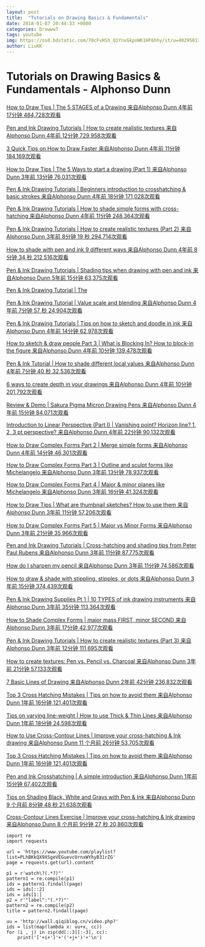 ```yaml
---
layout: post
title:  "Tutorials on Drawing Basics & Fundamentals"
date: 2018-01-07 20:44:33 +0800
categories: DrawwwT
tags: youtube
img: https://ss0.bdstatic.com/70cFvHSh_Q1YnxGkpoWK1HF6hhy/it/u=4029501354,3595980838&fm=27&gp=0.jpg
author: LiuKK
---
```


# Tutorials on Drawing Basics & Fundamentals - Alphonso Dunn


[How to Draw Tips \| The 5 STAGES of a Drawing 来自Alphonso Dunn 4年前 17分钟 484,728次观看](http://wall.qiqiblog.cn/video.php?v=HzydK56tr9U&index=1&list=PLhBKkQX9XSgeVEGuevcUrnxWYhyB31rZG)

[Pen and Ink Drawing Tutorials \| How to create realistic textures 来自Alphonso Dunn 4年前 12分钟 729,958次观看](http://wall.qiqiblog.cn/video.php?v=smAJFoedfvE&index=2&list=PLhBKkQX9XSgeVEGuevcUrnxWYhyB31rZG)

[3 Quick Tips on How to Draw Faster 来自Alphonso Dunn 4年前 11分钟 184,169次观看](http://wall.qiqiblog.cn/video.php?v=aLxJItMVvf8&index=3&list=PLhBKkQX9XSgeVEGuevcUrnxWYhyB31rZG)

[How to Draw Tips \| The 5 Ways to start a drawing (Part 1) 来自Alphonso Dunn 3年前 13分钟 76,031次观看](http://wall.qiqiblog.cn/video.php?v=_b8tg-COeDQ&index=4&list=PLhBKkQX9XSgeVEGuevcUrnxWYhyB31rZG)

[Pen & Ink Drawing Tutorials \| Beginners introduction to crosshatching & basic strokes 来自Alphonso Dunn 4年前 18分钟 171,028次观看](http://wall.qiqiblog.cn/video.php?v=DtPS4Ei-MwE&index=5&list=PLhBKkQX9XSgeVEGuevcUrnxWYhyB31rZG)

[Pen & Ink Drawing Tutorials \| How to shade simple forms with cross-hatching 来自Alphonso Dunn 4年前 11分钟 248,364次观看](http://wall.qiqiblog.cn/video.php?v=2lUL-3TvzxU&index=6&list=PLhBKkQX9XSgeVEGuevcUrnxWYhyB31rZG)

[Pen & Ink Drawing Tutorials \| How to create realistic textures (Part 2) 来自Alphonso Dunn 3年前 8分钟 19 秒 294,714次观看](http://wall.qiqiblog.cn/video.php?v=j3INAHNlEWI&index=7&list=PLhBKkQX9XSgeVEGuevcUrnxWYhyB31rZG)

[How to shade with pen and ink 9 different ways 来自Alphonso Dunn 4年前 8分钟 34 秒 212,516次观看](http://wall.qiqiblog.cn/video.php?v=X6497XcnavY&index=8&list=PLhBKkQX9XSgeVEGuevcUrnxWYhyB31rZG)

[Pen & Ink Drawing Tutorials \| Shading tips when drawing with pen and ink 来自Alphonso Dunn 5年前 15分钟 63,375次观看](http://wall.qiqiblog.cn/video.php?v=QHtDTfaDdgo&index=9&list=PLhBKkQX9XSgeVEGuevcUrnxWYhyB31rZG)

[Pen & Ink Drawing Tutorial \| The ](http://wall.qiqiblog.cn/video.php?v=zI2fNfO8BBM&index=11&list=PLhBKkQX9XSgeVEGuevcUrnxWYhyB31rZG)

[Pen & Ink Drawing Tutorial \| Value scale and blending 来自Alphonso Dunn 4年前 7分钟 57 秒 24,904次观看](http://wall.qiqiblog.cn/video.php?v=Neq67pjcgoE&index=12&list=PLhBKkQX9XSgeVEGuevcUrnxWYhyB31rZG)

[Pen & Ink Drawing Tutorials \| Tips on how to sketch and doodle in ink 来自Alphonso Dunn 4年前 14分钟 62,978次观看](http://wall.qiqiblog.cn/video.php?v=CtkvB1MIx3U&index=13&list=PLhBKkQX9XSgeVEGuevcUrnxWYhyB31rZG)

[How to sketch & draw people Part 3 \| What is Blocking In? How to block-in the figure 来自Alphonso Dunn 4年前 10分钟 139,478次观看](http://wall.qiqiblog.cn/video.php?v=TYS8jKu0xPE&index=14&list=PLhBKkQX9XSgeVEGuevcUrnxWYhyB31rZG)

[Pen & Ink Tutorial \| How to shade different local values 来自Alphonso Dunn 4年前 7分钟 40 秒 32,536次观看](http://wall.qiqiblog.cn/video.php?v=_q70C8mpvVI&index=15&list=PLhBKkQX9XSgeVEGuevcUrnxWYhyB31rZG)

[6 ways to create depth in your drawings 来自Alphonso Dunn 4年前 10分钟 201,792次观看](http://wall.qiqiblog.cn/video.php?v=bieQn0L9ZaI&index=17&list=PLhBKkQX9XSgeVEGuevcUrnxWYhyB31rZG)

[Review & Demo \| Sakura Pigma Micron Drawing Pens 来自Alphonso Dunn 4年前 15分钟 84,071次观看](http://wall.qiqiblog.cn/video.php?v=a_QgH44Kgsc&index=18&list=PLhBKkQX9XSgeVEGuevcUrnxWYhyB31rZG)

[Introduction to Linear Perspective (Part I) \| Vanishing point? Horizon line? 1, 2, 3 pt perspective? 来自Alphonso Dunn 4年前 22分钟 90,132次观看](http://wall.qiqiblog.cn/video.php?v=4jmIXmZVuKI&index=19&list=PLhBKkQX9XSgeVEGuevcUrnxWYhyB31rZG)

[How to Draw Complex Forms Part 2 \| Merge simple forms 来自Alphonso Dunn 4年前 14分钟 46,301次观看](http://wall.qiqiblog.cn/video.php?v=YyzlqbeZ0Ec&index=21&list=PLhBKkQX9XSgeVEGuevcUrnxWYhyB31rZG)

[How to Draw Complex Forms Part 3 \| Outline and sculpt forms like Michelangelo 来自Alphonso Dunn 3年前 13分钟 78,937次观看](http://wall.qiqiblog.cn/video.php?v=PpnWYoQerag&index=22&list=PLhBKkQX9XSgeVEGuevcUrnxWYhyB31rZG)

[How to Draw Complex Forms Part 4 \| Major & minor planes like Michelangelo 来自Alphonso Dunn 3年前 16分钟 41,324次观看](http://wall.qiqiblog.cn/video.php?v=qojDj9xP3rU&index=23&list=PLhBKkQX9XSgeVEGuevcUrnxWYhyB31rZG)

[How to Draw Tips \| What are thumbnail sketches? How to use them 来自Alphonso Dunn 3年前 11分钟 57,206次观看](http://wall.qiqiblog.cn/video.php?v=UShPncjYYK0&index=24&list=PLhBKkQX9XSgeVEGuevcUrnxWYhyB31rZG)

[How to Draw Complex Forms Part 5 \| Major vs Minor Forms 来自Alphonso Dunn 3年前 21分钟 35,966次观看](http://wall.qiqiblog.cn/video.php?v=SBvI0Zhw5ps&index=25&list=PLhBKkQX9XSgeVEGuevcUrnxWYhyB31rZG)

[Pen and Ink Drawing Tutorials \| Cross-hatching and shading tips from Peter Paul Rubens 来自Alphonso Dunn 3年前 11分钟 87,775次观看](http://wall.qiqiblog.cn/video.php?v=hg5IaEQWmx0&index=26&list=PLhBKkQX9XSgeVEGuevcUrnxWYhyB31rZG)

[How do I sharpen my pencil 来自Alphonso Dunn 3年前 11分钟 74,586次观看](http://wall.qiqiblog.cn/video.php?v=YaZ13tStm0s&index=27&list=PLhBKkQX9XSgeVEGuevcUrnxWYhyB31rZG)

[How to draw & shade with stippling, stipples, or dots 来自Alphonso Dunn 3年前 15分钟 374,439次观看](http://wall.qiqiblog.cn/video.php?v=pE5JgjgOw7M&index=28&list=PLhBKkQX9XSgeVEGuevcUrnxWYhyB31rZG)

[Pen & Ink Drawing Supplies Pt 1 \| 10 TYPES of ink drawing instruments 来自Alphonso Dunn 3年前 35分钟 113,364次观看](http://wall.qiqiblog.cn/video.php?v=9srD5CxeOWU&index=29&list=PLhBKkQX9XSgeVEGuevcUrnxWYhyB31rZG)

[How to Shade Complex Forms \| major mass FIRST, minor SECOND 来自Alphonso Dunn 3年前 17分钟 42,977次观看](http://wall.qiqiblog.cn/video.php?v=XrdLhG55FC4&index=31&list=PLhBKkQX9XSgeVEGuevcUrnxWYhyB31rZG)

[Pen & Ink Drawing Tutorials \| How to create realistic textures (Part 3) 来自Alphonso Dunn 3年前 12分钟 111,695次观看](http://wall.qiqiblog.cn/video.php?v=IP-yYa2eixA&index=32&list=PLhBKkQX9XSgeVEGuevcUrnxWYhyB31rZG)

[How to create textures: Pen vs. Pencil vs. Charcoal 来自Alphonso Dunn 3年前 21分钟 57,133次观看](http://wall.qiqiblog.cn/video.php?v=50cz7lMn5xw&index=33&list=PLhBKkQX9XSgeVEGuevcUrnxWYhyB31rZG)

[7 Basic Lines of Drawing 来自Alphonso Dunn 2年前 42分钟 236,832次观看](http://wall.qiqiblog.cn/video.php?v=8k1zbULdBRs&index=34&list=PLhBKkQX9XSgeVEGuevcUrnxWYhyB31rZG)

[Top 3 Cross Hatching Mistakes \| Tips on how to avoid them 来自Alphonso Dunn 1年前 16分钟 121,401次观看](http://wall.qiqiblog.cn/video.php?v=G-279TvNv1A&index=35&list=PLhBKkQX9XSgeVEGuevcUrnxWYhyB31rZG)

[Tips on varying line-weight \| How to use Thick & Thin Lines 来自Alphonso Dunn 1年前 18分钟 24,598次观看](http://wall.qiqiblog.cn/video.php?v=Q7c330ATRts&index=36&list=PLhBKkQX9XSgeVEGuevcUrnxWYhyB31rZG)

[How to Use Cross-Contour Lines \| Improve your cross-hatching & Ink drawing 来自Alphonso Dunn 11 个月前 26分钟 53,705次观看](http://wall.qiqiblog.cn/video.php?v=qMo1C58KYqU&index=37&list=PLhBKkQX9XSgeVEGuevcUrnxWYhyB31rZG)

[Top 3 Cross Hatching Mistakes \| Tips on how to avoid them 来自Alphonso Dunn 1年前 16分钟 121,401次观看](http://wall.qiqiblog.cn/video.php?v=G-279TvNv1A&index=38&list=PLhBKkQX9XSgeVEGuevcUrnxWYhyB31rZG)

[Pen and Ink Crosshatching \| A simple introduction 来自Alphonso Dunn 1年前 15分钟 67,402次观看](http://wall.qiqiblog.cn/video.php?v=rIIpEuLxsiI&index=39&list=PLhBKkQX9XSgeVEGuevcUrnxWYhyB31rZG)

[Tips on Shading Black, White and Grays with Pen & Ink 来自Alphonso Dunn 9 个月前 8分钟 48 秒 21,638次观看](http://wall.qiqiblog.cn/video.php?v=RbJNmqTYtbw&index=40&list=PLhBKkQX9XSgeVEGuevcUrnxWYhyB31rZG)

[Cross-Contour Lines Exercise \| Improve your cross-hatching & Ink drawing 来自Alphonso Dunn 8 个月前 9分钟 27 秒 20,860次观看](http://wall.qiqiblog.cn/video.php?v=255qesXttXA&index=41&list=PLhBKkQX9XSgeVEGuevcUrnxWYhyB31rZG)


```
import re
import requests

url = 'https://www.youtube.com/playlist?list=PLhBKkQX9XSgeVEGuevcUrnxWYhyB31rZG'
page = requests.get(url).content

p1 = r'watch\?(.*?)"'
pattern1 = re.compile(p1)
ids = pattern1.findall(page)
ids = ids[::2]
ids = ids[1:]
p2 = r'"label":"(.*?)"'
pattern2 = re.compile(p2)
title = pattern2.findall(page)

uu = 'http://wall.qiqiblog.cn/video.php?'
ids = list(map(lambda x: uu+x, cc))
for (i , j) in zip(dd[::3][:-3], cc):
    print('['+i+']'+'('+j+')'+'\n')
```
